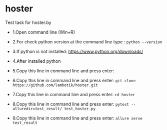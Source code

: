 # hoster
Test task for hoster.by
- 1.Open command line (Win+R)
- 2.For check python version at the command line type : ```python --version```
- 3.If python is not installed: https://www.python.org/downloads/
- 4.After installed python
- 5.Copy this line in command line and press enter:
  
- 6.Copy this line in command line and press enter: ```git clone https://github.com/lambotik/hoster.git```
- 7.Copy this line in command line and press enter: ```cd hoster```
- 8.Copy this line in command line and press enter: ```pytest --alluredir=test_result/ test_hoster.py```
- 9.Copy this line in command line and press enter: ```allure serve test_result```

